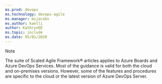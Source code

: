 ```yaml
---
ms.prod: devops
ms.technology: devops-agile
ms.manager: mijacobs
ms.author: kaelli
author: KathrynEE
ms.topic: include
ms.date: 05/01/2020
---
```


> [!NOTE]   
> The suite of Scaled Agile Framework® articles applies to Azure Boards and Azure DevOps Services. Most of the guidance is valid for both the cloud and on-premises versions. However, some of the features and procedures are specific to the cloud or the latest version of Azure DevOps Server.